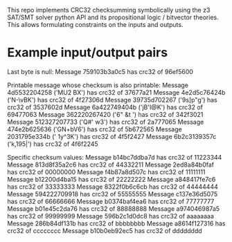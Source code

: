 This repo implements CRC32 checksumming symbolically using the z3 SAT/SMT solver python API and its propositional logic / bitvector theories.
This allows formulating constraints on the inputs and outputs.

# Example input/output pairs

Last byte is null:
Message 759103b3a0c5 has crc32 of 96ef5600

Printable message whose checksum is also printable:
Message 4d5532204258 ('MU2 BX') has crc32 of 37677a21
Message 4e2d5c76424b ('N-\vBK') has crc32 of 4f27306d
Message 39735d702267 ('9s]p"g') has crc32 of 3537602d
Message 6a422749404b ('jB'I@K') has crc32 of 69477063
Message 362220267420 ('6" &t ') has crc32 of 342f3021
Message 512327207733 ('Q#' w3') has crc32 of 2a777065
Message 474e2b625636 ('GN+bV6') has crc32 of 5b672565
Message 2031795e334b (' 1y^3K') has crc32 of 4f5f2427
Message 6b2c3139357c ('k,195|') has crc32 of 4f6f2245

Specific checksum values:
Message b14bc7ddba7d has crc32 of 11223344
Message 813d8f35a2c6 has crc32 of 44332211
Message 2ed8a84b0faf has crc32 of 00000000
Message f4b87a8d507c has crc32 of 11111111
Message b12200d4ba15 has crc32 of 22222222
Message a848417fe7c6 has crc32 of 33333333
Message 8322f0b6c6cb has crc32 of 44444444
Message 594222709918 has crc32 of 55555555
Message c137e36d5075 has crc32 of 66666666
Message b0374baf4ea6 has crc32 of 77777777
Message b01e45c2da76 has crc32 of 88888888
Message a974046987a5 has crc32 of 99999999
Message 596b2c1d0dc8 has crc32 of aaaaaaaa
Message 286b84df131b has crc32 of bbbbbbbb
Message a8614f127316 has crc32 of cccccccc
Message b10b0eb92ec5 has crc32 of dddddddd
